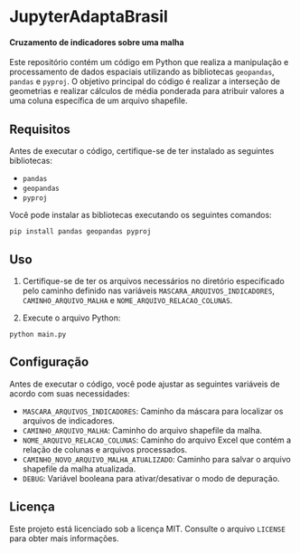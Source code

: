 # JupyterAdaptaBrasil

#### Cruzamento de indicadores sobre uma malha

Este repositório contém um código em Python que realiza a manipulação e processamento de dados espaciais utilizando as bibliotecas `geopandas`, `pandas` e `pyproj`. O objetivo principal do código é realizar a interseção de geometrias e realizar cálculos de média ponderada para atribuir valores a uma coluna específica de um arquivo shapefile.

## Requisitos

Antes de executar o código, certifique-se de ter instalado as seguintes bibliotecas:

- `pandas`
- `geopandas`
- `pyproj`

Você pode instalar as bibliotecas executando os seguintes comandos:

```shell
pip install pandas geopandas pyproj
```

## Uso

1. Certifique-se de ter os arquivos necessários no diretório especificado pelo caminho definido nas variáveis `MASCARA_ARQUIVOS_INDICADORES`, `CAMINHO_ARQUIVO_MALHA` e `NOME_ARQUIVO_RELACAO_COLUNAS`.

2. Execute o arquivo Python:

```shell
python main.py
```

## Configuração

Antes de executar o código, você pode ajustar as seguintes variáveis de acordo com suas necessidades:

- `MASCARA_ARQUIVOS_INDICADORES`: Caminho da máscara para localizar os arquivos de indicadores.
- `CAMINHO_ARQUIVO_MALHA`: Caminho do arquivo shapefile da malha.
- `NOME_ARQUIVO_RELACAO_COLUNAS`: Caminho do arquivo Excel que contém a relação de colunas e arquivos processados.
- `CAMINHO_NOVO_ARQUIVO_MALHA_ATUALIZADO`: Caminho para salvar o arquivo shapefile da malha atualizada.
- `DEBUG`: Variável booleana para ativar/desativar o modo de depuração.

## Licença

Este projeto está licenciado sob a licença MIT. Consulte o arquivo `LICENSE` para obter mais informações.
